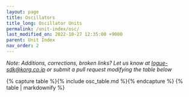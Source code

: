 ```yaml
---
layout: page
title: Oscillators
title_long: Oscillator Units
permalink: /unit-index/osc/
last_modified_on: 2022-10-27 12:35:00 +9000
parent: Unit Index
nav_order: 2
---
```


_Note: Additions, corrections, broken links? Let us know at logue-sdk@korg.co.jp or submit a pull request modifying the table below_

<!-- | Name | Developer | Description | Platforms | | -->
<!-- | [B3 Organ](https://www.2getheraudio.com/korg-multi-engine/b3-organ/) | 2getheraudio | Organ emulation, to be paired with Leslie effect | pro, xd, nts-1 | paid | -->
<!-- | [Supersaw](https://www.2getheraudio.com/korg-multi-engine/supersaw-oscillator/) | 2getheraudio | 7 sawtooths and morphing filter | pro, xd, nts-1 | paid | -->
<!-- | [Tarabbia](https://www.2getheraudio.com/korg-multi-engine/tarabbia-oscillator/) | 2getheraudio | Continuous saw-square morphing with unison mode | pro, xd, nts-1 | paid | -->
<!-- | [Wavesweep](https://www.2getheraudio.com/korg-multi-engine/wavesweep-oscillator/) | 2getheraudio | Sweep through logue SDK wavetables | pro, xd, nts-1 | paid | -->
<!-- | [Alpha One](https://blog.boochow.com/logue/alpha1) | boochow instruments | Alpha-Juno DCO emulation | pro, xd, nts-1 | paid | -->
<!-- | [Hoovic](https://blog.boochow.com/logue/hoovic) | boochow instruments | Hoover sound | pro, xd, nts-1 | paid | -->
<!-- | [picture](https://github.com/boochow/picture) | boochow instruments | Picture display for oscilloscopes (requires Lissa delay effect) | pro, xd, nts-1 | free | -->
<!-- | [Pulsaw](https://blog.boochow.com/logue/pulsaw) | boochow instruments | Juno DCO emulation | pro, xd, nts-1 | paid | -->
<!-- | [Waves2](https://github.com/boochow/Waves2) | boochow instruments | Waves2 is the oscillator which can control its harmonics | pro, xd, nts-1 | free | -->
<!-- | [Cain++](https://cain-synthesizer.com/cain) | Cain Synthesizers | Karplus-Strong oscillator | pro, xd, nts-1 | donation | -->
<!-- | [Cain CZ](https://cain-synthesizer.com/cain-cz-2) | Cain Synthesizers | Phase distortion oscillator inspired by the Casio Cosmo synthesizer | pro, xd, nts-1 | donation | -->
<!-- | [Cain CZ2](https://cain-synthesizer.com/cain-cz2) | Cain Synthesizers | Vastly advanced version of Cain CZ | pro, xd, nts-1 | donation | -->
<!-- | [Human](https://cain-synthesizer.com/human) | Cain Synthesizers | A vowel oscillator | pro, xd, nts-1 | donation | -->
<!-- | [KRYSTAL](https://cain-synthesizer.com/krystal) | Cain Synthesizers | Shatter model oscillator | pro, xd, nts-1 | donation | -->
<!-- | [WTF](https://cain-synthesizer.com/wtf) | Cain Synthesizers | A strange name for an oscillator, but as soon as you try it out that will most probably be what’s on your mind | pro, xd, nts-1 | donation | -->
<!-- | [WTF II](https://cain-synthesizer.com/wtf-II) | Cain Synthesizers | Scary, alien, babling oscillator | pro, xd, nts-1 | donation | -->
<!-- | [mist](https://github.com/centrevillage/cv_logue/tree/master/osc/mist) | centrevillage | Unstable Harmonic Oscillator | pro, xd, nts-1 | free | -->
<!-- | [fnord](https://github.com/damnatron/logue-sdk/tree/master/platform/prologue/contrib/prlgunit) | damnatron | 3 operator FM | pro, xd, nts-1 | free | -->
<!-- | [morph](https://github.com/damnatron/logue-sdk/tree/master/platform/prologue/contrib/prlgunit) | damnatron | Morphing between sawtooth, square, sine | pro, xd, nts-1 | free | -->
<!-- | [FMonsta](https://www.dirtboxsynth.com/sd_product/fmonsta-bundle/) | Dirtbox Synth | | pro, xd | paid | -->
<!-- | [Morph](https://www.dirtboxsynth.com/sd_product/morph/) | Dirtbox Synth | Wavetable oscillator pack | pro, xd, nts-1 | paid | -->
<!-- | [ORGANism](https://www.dirtboxsynth.com/sd_product/organism/) | Dirtbox Synth | Drawbar organ oscillator | pro, xd, nts-1 | paid | -->
<!-- | [Origami](https://www.dirtboxsynth.com/sd_product/origami/) | Dirtbox Synth | Wavefolding oscillator | pro, xd | free\* | -->
<!-- | [Physiq](https://www.dirtboxsynth.com/sd_product/physiq/) | Dirtbox Synth | Digital waveguide oscillator | pro, xd | paid | -->
<!-- | [polyChord](https://www.dirtboxsynth.com/sd_product/polychord/) | Dirtbox Synth | Paraphonic oscillator and chord sampler | nts-1 | paid | -->
<!-- | [PWG](https://www.dirtboxsynth.com/sd_product/pwg-parametric-waveform-generator/) | Dirtbox Synth | Parametric waveform generator | pro, xd | paid | -->
<!-- | [SUPAwave](https://www.dirtboxsynth.com/sd_product/supawave/) | Dirtbox Synth | | pro, xd | paid | -->
<!-- | [Blinds](https://edouard.digital/blinds/) | Edouard Digital | PWM for any waveform | pro, xd, nts-1 | paid | -->
<!-- | [JP-Booo](https://edouard.digital/jp-booo/) | Edouard Digital | Super saw oscillator inspired by the JP-8000 | pro, xd, nts-1 | paid | -->
<!-- | [MOsc](https://github.com/GuillaumeElias/Nutekt-MOSC) | Guillaume Elias | Multi oscillator | nts-1 | free | -->
<!-- | [Step](https://docs.google.com/document/d/1C7NdMjTZy9QDjQYifAx3eBuY1trysD7Hhh1_DvkqkHo) | Ghost Time Games | An experimental stepping oscillator | pro, xd, nts-1 | free | -->
<!-- | [Warped](https://docs.google.com/document/d/1YxjCAL9CeEhrf-EpedUzAHMjk6ilYbJGoIHQFXSDfEY) | Ghost Time Games | A lo-fi oscillator inspired by Boards of Canada | pro, xd, nts-1 | free | -->
<!-- | [1973](http://hammondeggsmusic.ca/logueplugins/1973.html) | Hammond Eggs Music | Single osc., dual filter, emulation of miniKorg 700 | pro, xd, nts-1 | donation |  -->
<!-- | [Chips2.0](http://hammondeggsmusic.ca/logueplugins/chips2.html) | Hammond Eggs Music | Chiptune oscillator with PWM, arpeg., and noise drums | pro, xd, nts-1 | donation |  -->
<!-- | [Divide](http://hammondeggsmusic.ca/logueplugins/divide.html) | Hammond Eggs Music | 12 note top octave style divider oscillator | pro, xd, nts-1 | donation | -->
<!-- | [Duet](http://hammondeggsmusic.ca/logueplugins/duet.html) | Hammond Eggs Music | Dual osc. dual lfo. saw+saw or saw+pwm | pro, xd, nts-1 | donation | -->
<!-- | [Extra](http://hammondeggsmusic.ca/logueplugins/extra.html) | Hammond Eggs Music | Paraphonic voice expander | pro, xd, nts-1 | donation | -->
<!-- | [Percy](http://hammondeggsmusic.ca/logueplugins/percy.html) | Hammond Eggs Music | Sample based percussive organ | pro, xd, nts-1 | donation | -->
<!-- | [Shapes](http://hammondeggsmusic.ca/logueplugins/shapes.html) | Hammond Eggs Music | Smoothly transition between common wave shapes | pro, xd, nts-1 | donation | -->
<!-- | [Souper](http://hammondeggsmusic.ca/logueplugins/souper.html) | Hammond Eggs Music | 5+5 oscillator supersaw | pro, xd, nts-1 | donation | -->
<!-- | [Souper2](http://hammondeggsmusic.ca/logueplugins/souper2.html) | Hammond Eggs Music | 5+5 oscillator supersaw | pro, xd, nts-1 | donation | -->
<!-- | [chords-osc](http://github.com/hypercubed-music/nts-1) | Hypercubed Music | A 12-voice chord oscillator | nts-1 | free | -->
<!-- | [osc-808](http://github.com/hypercubed-music/nts-1) | Hypercubed Music | A simple 808-style bass oscilator | nts-1 | free | -->
<!-- | [Organ](https://github.com/len/korg-prologue/tree/master/src/organ) | len | 5 draw bars, similar to Vox Super Continental | pro | free |  -->
<!-- | [Pluck](https://github.com/len/korg-prologue/tree/master/src/pluck) | len | Karplus Strong | pro | free | -->
<!-- | [Anthologue](https://github.com/dukesrg/logue-osc) | Oleg Burdaev | 6 VCO oscillator | nts-1 | free | -->
<!-- | [Morpheus](https://github.com/dukesrg/logue-osc) | Oleg Burdaev | Example implementation of custom wavetable inspired by WaveEdit | nts-1 | free | -->
<!-- | [Supersaw](https://github.com/dukesrg/logue-osc) | Oleg Burdaev | Saw with unison (pseudo-polyphony on NTS-1) | nts-1 | free | -->
<!-- | [FastSaw](https://github.com/dukesrg/logue-osc) | Oleg Burdaev | Optimized Saw with unison (pseudo-polyphony on NTS-1) | nts-1 | free | -->
<!-- | [FMxx](https://github.com/dukesrg/logue-osc) | Oleg Burdaev | 6/4-operator FM oscillator series with up to 4 Yamaha DX7/DX21/DX11-series voice banks suport | nts-1 | free | -->
<!-- | [MO2 add](https://github.com/peterall/eurorack-prologue/releases) | Peter Allwin | Port of Mutable Instruments Plaits additive mode | pro, xd, nts-1 | free | -->
<!-- | [MO2 fm](https://github.com/peterall/eurorack-prologue/releases) | Peter Allwin | Port of Mutable Instruments Plaits FM mode | pro, xd, nts-1 | free | -->
<!-- | [MO2 grn](https://github.com/peterall/eurorack-prologue/releases) | Peter Allwin | Port of Mutable Instruments Plaits granular mode | pro, xd, nts-1 | free | -->
<!-- | [MO2 modal](https://github.com/peterall/eurorack-prologue/releases) | Peter Allwin | Port of Mutable Instruments Elements modal strike mode | pro, xd, nts-1 | free | -->
<!-- | [MO2 string](https://github.com/peterall/eurorack-prologue/releases) | Peter Allwin | Port of Mutable Instruments Plaits string mode | pro, xd, nts-1 | free | -->
<!-- | [MO2 va](https://github.com/peterall/eurorack-prologue/releases) | Peter Allwin | Port of Mutable Instruments Plaits VA mode | pro, xd, nts-1 | free | -->
<!-- | [MO2 wsh](https://github.com/peterall/eurorack-prologue/releases) | Peter Allwin | Port of Mutable Instruments Plaits waveshaping mode | pro, xd, nts-1 | free | -->
<!-- | [MO2 wta-wtf](https://github.com/peterall/eurorack-prologue/releases) | Peter Allwin | Port of Mutable Instruments Plaits wavetable modes | pro, xd, nts-1 | free | -->
<!-- | [2DTB](https://gum.co/rolllog_nts1_pack) | Roll-Log Sounds | 2D wavetable oscillator | pro, xd, nts-1 | donation | -->
<!-- | [FBFM](https://gum.co/rolllog_nts1_pack) | Roll-Log Sounds | Feedback FM oscillator | pro, xd, nts-1 | donation | -->
<!-- | [FRFM](https://gum.co/rolllog_nts1_pack) | Roll-Log Sounds | Band limited fractional ratio FM | pro, xd, nts-1 | donation | -->
<!-- | [Fume](https://rolllogsounds.gumroad.com/) | Roll-Log Sounds | 2 operator wavetable FM | pro, xd | paid | -->
<!-- | [PolySquares](https://rolllogsounds.com) | Roll-Log Sounds | Additive squarewave DCO | pro, xd, nts-1 | free | -->
<!-- | [PTSW](https://gum.co/rolllog_nts1_pack) | Roll-Log Sounds | Portamento / Unison sawtooth oscillator | pro, xd, nts-1 | donation | -->
<!-- | [Scan](https://rolllogsounds.com) | Roll-Log Sounds | Wavetable scanning | pro, xd, nts-1 | free | -->
<!-- | [Sheprd](https://gum.co/rolllog_free_pack) | Roll-log Sounds | Shepard tone oscillator | pro, xd, nts-1 | donation | -->
<!-- | [SW12](https://gum.co/rolllog_nts1_pack) | Roll-Log Sounds | 12-voice paraphonic oscillator | pro, xd, nts-1 | donation | -->
<!-- | [Syng](https://rolllogsounds.gumroad.com/) | Roll-Log Sounds | Vocal formant oscillator | pro, xd | paid | -->
<!-- | [Bent](https://www.sinevibes.com/korgbent/) | Sinevibes | Bent-wave modulation synthesis | pro, xd, nts-1 | paid | -->
<!-- | [Groove](https://www.sinevibes.com/korggroove/) | Sinevibes | Multitimbral bass and drum machine | pro, xd, nts-1 | paid | -->
<!-- | [Node](https://www.sinevibes.com/korgnode/) | Sinevibes | Four-operator FM synthesis engine | pro, xd, nts-1 | paid | -->
<!-- | [Odds](https://www.sinevibes.com/korgodds/) | Sinevibes | Stochastic control synthesis | pro, xd, nts-1 | paid | -->
<!-- | [Tube](https://www.sinevibes.com/korgtube/) | Sinevibes | Resonator modeling synthesis | pro, xd, nts-1 | paid | -->
<!-- | [Turbo](https://www.sinevibes.com/korgturbo/) | Sinevibes | Variable waveshaping synthesis | pro, xd, nts-1 | paid |  -->
<!-- | [Staub](https://www.staub-audio.com/products/staub/) | Staub Audio | Rave hoover sound | pro, xd, nts-1 | paid | -->
<!-- | [Beats](https://www.soundmangling.com/2020/05/14/beats-user-oscillator/) | Tim Shoebridge | 28 beat-making sounds inc. kick, snares, toms and more | pro, xd, nts-1 | paid |  -->
<!-- | [Chord](https://www.soundmangling.com/2020/05/14/chord-user-oscillator/) | Tim Shoebridge | Four waveforms and four sets of four chord changes | pro, xd, nts-1 | paid |  -->
<!-- | [Digital Waveform](https://www.soundmangling.com/2020/09/15/digital-waveform-user-oscillator/) | Tim Shoebridge | Attempt to recreate the sounds and capabilities of the legendary DW-8000 hybrid poly synth | pro, xd, nts-1 | paid | -->
<!-- | [Drone](https://www.soundmangling.com/2020/05/14/drone-user-oscillator/) | Tim Shoebridge | | pro, xd, nts-1 | paid |  -->
<!-- | [Fold](https://www.soundmangling.com/2020/05/14/fold-user-oscillator/) | Tim Shoebridge | Analogue wave-folding emulation | pro, xd, nts-1 | paid |  -->
<!-- | [Octave](https://www.soundmangling.com/2020/05/14/octave-user-oscillator/) | Tim Shoebridge | | pro, xd, nts-1 | paid |  -->
<!-- | [One](https://www.soundmangling.com/2020/05/14/one-user-oscillator/) | Tim Shoebridge | Moog One style waveform morphing | pro, xd, nts-1 | paid |  -->
<!-- | [Pluck](https://www.soundmangling.com/2020/05/14/pluck-v2-user-oscillator/) | Tim Shoebridge | Karplus Strong | pro, xd, nts-1 | paid | -->
<!-- | [String](https://www.soundmangling.com/2020/05/14/string-user-oscillator/) | Tim Shoebridge | 7 oscillator 1980's analogue string emulation | pro, xd, nts-1 | paid | -->
<!-- | [Three](https://www.soundmangling.com/2020/05/14/three-user-oscillator/) | Tim Shoebridge | Three waves, three EGs | pro, xd, nts-1 | paid | -->
<!-- | [Two](https://www.soundmangling.com/2020/05/14/two-user-oscillator/) | Tim Shoebridge | Waveform mixing and phase modulation | pro, xd, nts-1 | paid | -->
<!-- | [Vector Synthesis](https://www.soundmangling.com/2020/10/17/vector-synthesis-user-oscillator/) | Tim Shoebridge | Attempt to recreate the basic capabilities of legendary vector synthesisers such as the Sequential Prophet VS and Korg Wavestation | pro, xd, nts-1 | paid | -->
<!-- | [vbass](https://github.com/tweeeeeak/nts) | Tweeeeeak | Volca Bass style triple oscillator | nts-1 | free | -->
<!-- | [VOSIM](https://tyrannosaurus.ru/posts/2020-03-10-logue-vosim.html) | Tyrannosaurus | Werner Kaegi voice simulation | pro, xd, nts-1 | donation | -->

{% capture table %}{% include osc_table.md %}{% endcapture %}
{% table | markdownify %}

